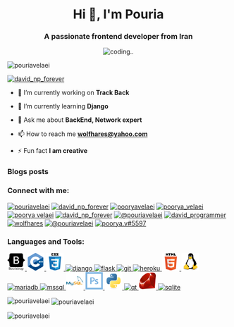 <h1 align="center">Hi 👋, I'm Pouria</h1>
<h3 align="center">A passionate frontend developer from Iran</h3>
<div style="text-align: center;">
    <img alt="coding.." width="400" src="https://giphy.com/gifs/computador-gu-tecnology-bGgsc5mWoryfgKBx1u?utm_source=media-link&utm_medium=landing&utm_campaign=Media%20Links&utm_term=">
</div>
<p align="left"> <img src="https://komarev.com/ghpvc/?username=pouriavelaei&label=Profile%20views&color=0e75b6&style=flat" alt="pouriavelaei" /> </p>

<p align="left"> <a href="https://twitter.com/david_np_forever" target="blank"><img src="https://img.shields.io/twitter/follow/david_np_forever?logo=twitter&style=for-the-badge" alt="david_np_forever" /></a> </p>

- 🔭 I’m currently working on **Track Back**

- 🌱 I’m currently learning **Django**

- 💬 Ask me about **BackEnd, Network expert**

- 📫 How to reach me **wolfhares@yahoo.com**

- ⚡ Fun fact **I am creative**

### Blogs posts
<!-- BLOG-POST-LIST:START -->
<!-- BLOG-POST-LIST:END -->

<h3 align="left">Connect with me:</h3>
<p align="left">
<a href="https://dev.to/pouriavelaei" target="blank"><img align="center" src="https://raw.githubusercontent.com/rahuldkjain/github-profile-readme-generator/master/src/images/icons/Social/devto.svg" alt="pouriavelaei" height="30" width="40" /></a>
<a href="https://twitter.com/david_np_forever" target="blank"><img align="center" src="https://raw.githubusercontent.com/rahuldkjain/github-profile-readme-generator/master/src/images/icons/Social/twitter.svg" alt="david_np_forever" height="30" width="40" /></a>
<a href="https://linkedin.com/in/pooryavelaei" target="blank"><img align="center" src="https://raw.githubusercontent.com/rahuldkjain/github-profile-readme-generator/master/src/images/icons/Social/linked-in-alt.svg" alt="pooryavelaei" height="30" width="40" /></a>
<a href="https://stackoverflow.com/users/poorya_velaei" target="blank"><img align="center" src="https://raw.githubusercontent.com/rahuldkjain/github-profile-readme-generator/master/src/images/icons/Social/stack-overflow.svg" alt="poorya_velaei" height="30" width="40" /></a>
<a href="https://fb.com/poorya velaei" target="blank"><img align="center" src="https://raw.githubusercontent.com/rahuldkjain/github-profile-readme-generator/master/src/images/icons/Social/facebook.svg" alt="poorya velaei" height="30" width="40" /></a>
<a href="https://instagram.com/david_np_forever" target="blank"><img align="center" src="https://raw.githubusercontent.com/rahuldkjain/github-profile-readme-generator/master/src/images/icons/Social/instagram.svg" alt="david_np_forever" height="30" width="40" /></a>
<a href="https://hashnode.com/@pouriavelaei" target="blank"><img align="center" src="https://raw.githubusercontent.com/rahuldkjain/github-profile-readme-generator/master/src/images/icons/Social/hashnode.svg" alt="@pouriavelaei" height="30" width="40" /></a>
<a href="https://www.youtube.com/c/david_programmer" target="blank"><img align="center" src="https://raw.githubusercontent.com/rahuldkjain/github-profile-readme-generator/master/src/images/icons/Social/youtube.svg" alt="david_programmer" height="30" width="40" /></a>
<a href="https://www.hackerrank.com/wolfhares" target="blank"><img align="center" src="https://raw.githubusercontent.com/rahuldkjain/github-profile-readme-generator/master/src/images/icons/Social/hackerrank.svg" alt="wolfhares" height="30" width="40" /></a>
<a href="https://www.hackerearth.com/@pouriavelaei" target="blank"><img align="center" src="https://raw.githubusercontent.com/rahuldkjain/github-profile-readme-generator/master/src/images/icons/Social/hackerearth.svg" alt="@pouriavelaei" height="30" width="40" /></a>
<a href="https://discord.gg/poorya.v#5597" target="blank"><img align="center" src="https://raw.githubusercontent.com/rahuldkjain/github-profile-readme-generator/master/src/images/icons/Social/discord.svg" alt="poorya.v#5597" height="30" width="40" /></a>
</p>

<h3 align="left">Languages and Tools:</h3>
<p align="left"> <a href="https://getbootstrap.com" target="_blank" rel="noreferrer"> <img src="https://raw.githubusercontent.com/devicons/devicon/master/icons/bootstrap/bootstrap-plain-wordmark.svg" alt="bootstrap" width="40" height="40"/> </a> <a href="https://www.w3schools.com/cpp/" target="_blank" rel="noreferrer"> <img src="https://raw.githubusercontent.com/devicons/devicon/master/icons/cplusplus/cplusplus-original.svg" alt="cplusplus" width="40" height="40"/> </a> <a href="https://www.w3schools.com/css/" target="_blank" rel="noreferrer"> <img src="https://raw.githubusercontent.com/devicons/devicon/master/icons/css3/css3-original-wordmark.svg" alt="css3" width="40" height="40"/> </a> <a href="https://www.djangoproject.com/" target="_blank" rel="noreferrer"> <img src="https://cdn.worldvectorlogo.com/logos/django.svg" alt="django" width="40" height="40"/> </a> <a href="https://flask.palletsprojects.com/" target="_blank" rel="noreferrer"> <img src="https://www.vectorlogo.zone/logos/pocoo_flask/pocoo_flask-icon.svg" alt="flask" width="40" height="40"/> </a> <a href="https://git-scm.com/" target="_blank" rel="noreferrer"> <img src="https://www.vectorlogo.zone/logos/git-scm/git-scm-icon.svg" alt="git" width="40" height="40"/> </a> <a href="https://heroku.com" target="_blank" rel="noreferrer"> <img src="https://www.vectorlogo.zone/logos/heroku/heroku-icon.svg" alt="heroku" width="40" height="40"/> </a> <a href="https://www.w3.org/html/" target="_blank" rel="noreferrer"> <img src="https://raw.githubusercontent.com/devicons/devicon/master/icons/html5/html5-original-wordmark.svg" alt="html5" width="40" height="40"/> </a> <a href="https://www.linux.org/" target="_blank" rel="noreferrer"> <img src="https://raw.githubusercontent.com/devicons/devicon/master/icons/linux/linux-original.svg" alt="linux" width="40" height="40"/> </a> <a href="https://mariadb.org/" target="_blank" rel="noreferrer"> <img src="https://www.vectorlogo.zone/logos/mariadb/mariadb-icon.svg" alt="mariadb" width="40" height="40"/> </a> <a href="https://www.microsoft.com/en-us/sql-server" target="_blank" rel="noreferrer"> <img src="https://www.svgrepo.com/show/303229/microsoft-sql-server-logo.svg" alt="mssql" width="40" height="40"/> </a> <a href="https://www.mysql.com/" target="_blank" rel="noreferrer"> <img src="https://raw.githubusercontent.com/devicons/devicon/master/icons/mysql/mysql-original-wordmark.svg" alt="mysql" width="40" height="40"/> </a> <a href="https://www.photoshop.com/en" target="_blank" rel="noreferrer"> <img src="https://raw.githubusercontent.com/devicons/devicon/master/icons/photoshop/photoshop-line.svg" alt="photoshop" width="40" height="40"/> </a> <a href="https://www.python.org" target="_blank" rel="noreferrer"> <img src="https://raw.githubusercontent.com/devicons/devicon/master/icons/python/python-original.svg" alt="python" width="40" height="40"/> </a> <a href="https://www.qt.io/" target="_blank" rel="noreferrer"> <img src="https://upload.wikimedia.org/wikipedia/commons/0/0b/Qt_logo_2016.svg" alt="qt" width="40" height="40"/> </a> <a href="https://www.ruby-lang.org/en/" target="_blank" rel="noreferrer"> <img src="https://raw.githubusercontent.com/devicons/devicon/master/icons/ruby/ruby-original.svg" alt="ruby" width="40" height="40"/> </a> <a href="https://www.sqlite.org/" target="_blank" rel="noreferrer"> <img src="https://www.vectorlogo.zone/logos/sqlite/sqlite-icon.svg" alt="sqlite" width="40" height="40"/> </a> </p>

<p><img align="left" src="https://github-readme-stats.vercel.app/api/top-langs?username=pouriavelaei&show_icons=true&locale=en&layout=compact" alt="pouriavelaei" /></p>

<p>&nbsp;<img align="center" src="https://github-readme-stats.vercel.app/api?username=pouriavelaei&show_icons=true&locale=en" alt="pouriavelaei" /></p>

<p><img align="center" src="https://github-readme-streak-stats.herokuapp.com/?user=pouriavelaei&" alt="pouriavelaei" /></p>
